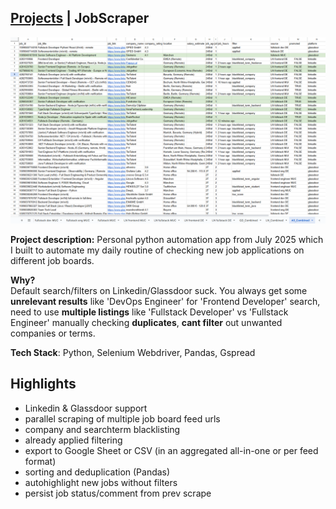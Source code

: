 ## [Projects](/portfolio/) | JobScraper

<img src="../images/jobscraper/home.png"/>

**Project description:** Personal python automation app from July 2025 which I built to automate my daily routine of checking new job applications on different job boards.

**Why?**<br>
Default search/filters on Linkedin/Glassdoor suck.
You always get some **unrelevant results** like 'DevOps Engineer' for 'Frontend Developer' search, need to use **multiple listings** like 'Fullstack Developer' vs 'Fullstack Engineer' manually checking **duplicates**, **cant filter** out unwanted companies or terms.

**Tech Stack**: Python, Selenium Webdriver, Pandas, Gspread

## Highlights
- Linkedin & Glassdoor support
- parallel scraping of multiple job board feed urls
- company and searchterm blacklisting
- already applied filtering
- export to Google Sheet or CSV (in an aggregated all-in-one or per feed format)
- sorting and deduplication (Pandas)
- autohighlight new jobs without filters
- persist job status/comment from prev scrape